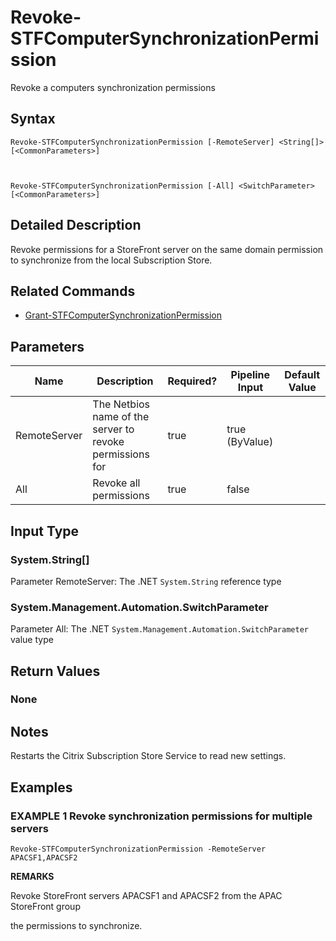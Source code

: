 ﻿# Revoke-STFComputerSynchronizationPermission

Revoke a computers synchronization permissions

## Syntax

```
Revoke-STFComputerSynchronizationPermission [-RemoteServer] <String[]> [<CommonParameters>]



Revoke-STFComputerSynchronizationPermission [-All] <SwitchParameter> [<CommonParameters>]
```

## Detailed Description

Revoke permissions for a StoreFront server on the same domain permission to synchronize from the local Subscription Store.

## Related Commands

* [Grant-STFComputerSynchronizationPermission](Grant-STFComputerSynchronizationPermission.md)

## Parameters

| Name   | Description | Required? | Pipeline Input | Default Value |
| --- | --- | --- | --- | --- |
|RemoteServer|The Netbios name of the server to revoke permissions for|true|true (ByValue)| |
|All|Revoke all permissions|true|false| |

## Input Type

### System.String[]

Parameter RemoteServer: The .NET `System.String` reference type

### System.Management.Automation.SwitchParameter

Parameter All: The .NET `System.Management.Automation.SwitchParameter` value type

## Return Values

### None

## Notes

Restarts the Citrix Subscription Store Service to read new settings.

## Examples

### EXAMPLE 1 Revoke synchronization permissions for multiple servers

```
Revoke-STFComputerSynchronizationPermission -RemoteServer APACSF1,APACSF2
```

**REMARKS**

Revoke StoreFront servers APACSF1 and APACSF2 from the APAC StoreFront group 

the permissions to synchronize.
